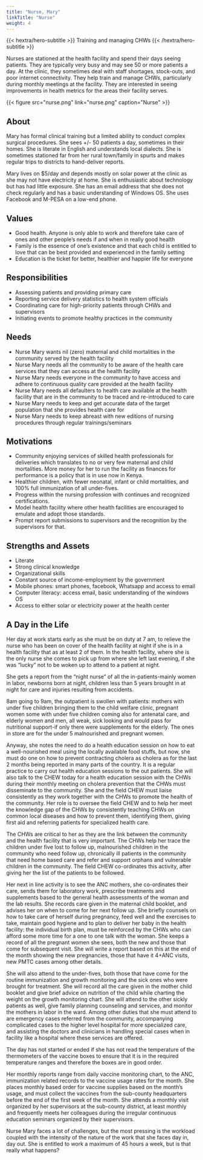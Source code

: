 ```yaml
---
title: "Nurse, Mary"
linkTitle: "Nurse"
weight: 4
---
```


{{< hextra/hero-subtitle >}}
  Training and managing CHWs
{{< /hextra/hero-subtitle >}}

Nurses are stationed at the health facility and spend their days seeing patients. They are typically very busy and may see 50 or more patients a day. At the clinic, they sometimes deal with staff shortages, stock-outs, and poor internet connectivity. They help train and manage CHWs, particularly during monthly meetings at the facility. They are interested in seeing improvements in health metrics for the areas their facility serves. 

{{< figure src="nurse.png" link="nurse.png" caption="Nurse" >}}

## About

Mary has formal clinical training but a limited ability to conduct complex surgical procedures. She sees +/- 50 patients a day, sometimes in their homes. She is literate in English and understands local dialects. She is sometimes stationed far from her rural town/family in spurts and makes regular trips to districts to hand-deliver reports.

Mary lives on $5/day and depends mostly on solar power at the clinic as she may not have electricity at home. She is enthusiastic about technology but has had little exposure. She has an email address that she does not check regularly and has a basic understanding of Windows OS. She uses Facebook and M-PESA on a low-end phone.


## Values

- Good health. Anyone is only able to work and therefore take care of ones and other people’s needs if and when in really good health
- Family is the essence of one’s existence and that each child is entitled to love that can be best provided and experienced in the family setting
- Education is the ticket for better, healthier and happier life for everyone


## Responsibilities

- Assessing patients and providing primary care 
- Reporting service delivery statistics to health system officials 
- Coordinating care for high-priority patients through CHWs and supervisors 
- Initiating events to promote healthy practices in the community


## Needs

- Nurse Mary wants nil (zero) maternal and child mortalities in the community served by the health facility
- Nurse Mary needs all the community to be aware of the health care services that they can access at the health facility
- Nurse Mary needs everyone in the community to have access and adhere to continuous quality care provided at the health facility
- Nurse Mary needs all defaulters to health care available at the health facility that are in the community to be traced and re-introduced to care
- Nurse Mary needs to keep and get accurate data of the target population that she provides health care for
- Nurse Mary needs to keep abreast with new editions of nursing procedures through regular trainings/seminars


## Motivations

- Community enjoying services of skilled health professionals for deliveries which translates to no or very few maternal and child mortalities. More money for her to run the facility as finances for performance is a policy that is in use now in Kenya.
- Healthier children, with fewer neonatal, infant or child mortalities, and 100% full immunization of all under-fives.
- Progress within the nursing profession with continues and recognized certifications.
- Model health facility where other health facilities are encouraged to emulate and adopt those standards.
- Prompt report submissions to supervisors and the recognition by the supervisors for that.


## Strengths and Assets

- Literate 
- Strong clinical knowledge
- Organizational skills
- Constant source of income-employment by the government
- Mobile phones: smart phones, facebook, Whatsapp and access to email
- Computer literacy: access email, basic understanding of the windows OS
- Access to either solar or electricity power at the health center


## A Day in the Life

Her day at work starts early as she must be on duty at 7 am, to relieve the nurse who has been on cover of the health facility at night if she is in a health facility that as at least 2 of them. In the health facility, where she is the only nurse she comes to pick up from where she left last evening, if she was “lucky” not to be woken up to attend to a patient at night.

She gets a report from the “night nurse” of all the in-patients-mainly women in labor, newborns born at night, children less than 5 years brought in at night for care and injuries resulting from accidents.        	

8am going to 9am, the outpatient is swollen with patients: mothers with under five children bringing them to the child welfare clinic, pregnant women some with under five children coming also for antenatal care, and elderly women and men, all weak, sick looking and would pass for nutritional support-if only there were supplements for the elderly. The ones in store are for the under 5 malnourished and pregnant women.

Anyway, she notes the need to do a health education session on how to eat a well-nourished meal using the locally available food stuffs, but now, she must do one on how to prevent contracting cholera as cholera as for the last 2 months being reported in many parts of the country. It is a regular practice to carry out health education sessions to the out patients. She will also talk to the CHEW today for a health education session with the CHWs during their monthly meeting on cholera prevention that the CHWs must disseminate to the community. She and the field CHEW must liaise consistently as they work together with the CHWs to promote the health of the community. Her role is to oversee the field CHEW and to help her meet the knowledge gap of the CHWs by consistently teaching CHWs on common local diseases and how to prevent them, identifying them, giving first aid and referring patients for specialized health care.

The CHWs are critical to her as they are the link between the community and the health facility that is very important. The CHWs help her trace the children under five lost to follow up, malnourished children in the community who need follow up, chronically ill patients in the community that need home based care and refer and support orphans and vulnerable children in the community. The field CHEW co-ordinates this activity, after giving her the list of the patients to be followed.

Her next in line activity is to see the ANC mothers, she co-ordinates their care, sends them for laboratory work, prescribe treatments and supplements based to the general health assessments of the woman and the lab results. She records care given in the maternal child booklet, and advises her on when to come for her next follow up. She briefly counsels on how to take care of herself during pregnancy, feed well and the exercises to take, maintain good hygiene and to plan to deliver her baby in the health facility: the individual birth plan, must be reinforced by the CHWs who can afford some more time for a one to one talk with the woman. She keeps a record of all the pregnant women she sees, both the new and those that come for subsequent visit. She will write a report based on this at the end of the month showing the new pregnancies, those that have it 4+ANC visits, new PMTC cases among other details.

She will also attend to the under-fives, both those that have come for the routine immunization and growth monitoring and the sick ones who were brought for treatment. She will record all the care given in the mother child booklet and give brief advice on nutrition of the child while charting the weight on the growth monitoring chart. She will attend to the other sickly patients as well, give family planning counseling and services, and monitor the mothers in labor in the ward. Among other duties that she must attend to are emergency cases referred from the community, accompanying complicated cases to the higher level hospital for more specialized care, and assisting the doctors and clinicians in handling special cases when in facility like a hospital where these services are offered.

The day has not started or ended if she has not read the temperature of the thermometers of the vaccine boxes to ensure that it is in the required temperature ranges and therefore the boxes are in good order.

Her monthly reports range from daily vaccine monitoring chart, to the ANC, immunization related records to the vaccine usage rates for the month. She places monthly based order for vaccine supplies based on the month’s usage, and must collect the vaccines from the sub-county headquarters before the end of the first week of the month. She attends a monthly visit organized by her supervisors at the sub-county district, at least monthly and frequently meets her colleagues during the irregular continuous education seminars organized by their supervisors.

Nurse Mary faces a lot of challenges, but the most pressing is the workload coupled with the intensity of the nature of the work that she faces day in, day out. She is entitled to work a maximum of 45 hours a week, but is that really what happens?
